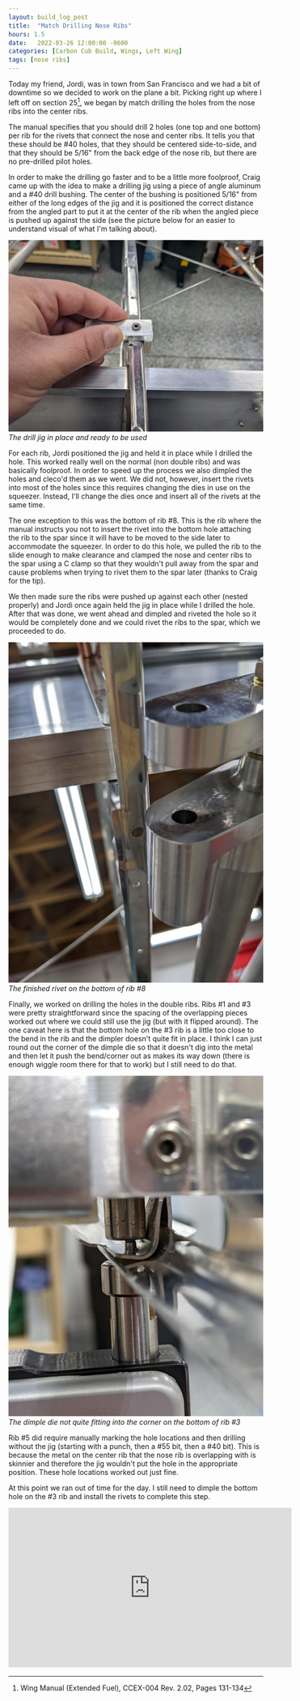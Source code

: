 ```yaml
---
layout: build_log_post
title:  "Match Drilling Nose Ribs"
hours: 1.5
date:   2022-03-26 12:00:00 -0600
categories: [Carbon Cub Build, Wings, Left Wing]
tags: [nose ribs]
---
```


Today my friend, Jordi, was in town from San Francisco and we had a bit of downtime so we decided to work on the plane a bit. Picking right up where I left off on section 25[^section-25-ref], we began by match drilling the holes from the nose ribs into the center ribs.

The manual specifies that you should drill 2 holes (one top and one bottom) per rib for the rivets that connect the nose and center ribs. It tells you that these should be #40 holes, that they should be centered side-to-side, and that they should be 5/16" from the back edge of the nose rib, but there are no pre-drilled pilot holes.

In order to make the drilling go faster and to be a little more foolproof, Craig came up with the idea to make a drilling jig using a piece of angle aluminum and a #40 drill bushing. The center of the bushing is positioned 5/16" from either of the long edges of the jig and it is positioned the correct distance from the angled part to put it at the center of the rib when the angled piece is pushed up against the side (see the picture below for an easier to understand visual of what I'm talking about).

![Desktop View](/assets/img/posts/2022-03-26-match-drilling-nose-ribs/drill_jig.jpg)
_The drill jig in place and ready to be used_

For each rib, Jordi positioned the jig and held it in place while I drilled the hole. This worked really well on the normal (non double ribs) and was basically foolproof. In order to speed up the process we also dimpled the holes and cleco'd them as we went. We did not, however, insert the rivets into most of the holes since this requires changing the dies in use on the squeezer. Instead, I'll change the dies once and insert all of the rivets at the same time.

The one exception to this was the bottom of rib #8. This is the rib where the manual instructs you not to insert the rivet into the bottom hole attaching the rib to the spar since it will have to be moved to the side later to accommodate the squeezer. In order to do this hole, we pulled the rib to the slide enough to make clearance and clamped the nose and center ribs to the spar using a C clamp so that they wouldn't pull away from the spar and cause problems when trying to rivet them to the spar later (thanks to Craig for the tip).

We then made sure the ribs were pushed up against each other (nested properly) and Jordi once again held the jig in place while I drilled the hole. After that was done, we went ahead and dimpled and riveted the hole so it would be completely done and we could rivet the ribs to the spar, which we proceeded to do.

![Desktop View](/assets/img/posts/2022-03-26-match-drilling-nose-ribs/finished_rib_8.jpg)
_The finished rivet on the bottom of rib #8_

Finally, we worked on drilling the holes in the double ribs. Ribs #1 and #3 were pretty straightforward since the spacing of the overlapping pieces worked out where we could still use the jig (but with it flipped around). The one caveat here is that the bottom hole on the #3 rib is a little too close to the bend in the rib and the dimpler doesn't quite fit in place. I think I can just round out the corner of the dimple die so that it doesn't dig into the metal and then let it push the bend/corner out as makes its way down (there is enough wiggle room there for that to work) but I still need to do that.

![Desktop View](/assets/img/posts/2022-03-26-match-drilling-nose-ribs/dimple_die.jpg)
_The dimple die not quite fitting into the corner on the bottom of rib #3_

Rib #5 did require manually marking the hole locations and then drilling without the jig (starting with a punch, then a #55 bit, then a #40 bit). This is because the metal on the center rib that the nose rib is overlapping with is skinnier and therefore the jig wouldn't put the hole in the appropriate position. These hole locations worked out just fine.

At this point we ran out of time for the day. I still need to dimple the bottom hole on the #3 rib and install the rivets to complete this step.

<iframe width="560" height="315" src="https://www.youtube.com/embed/okSwhs4GEmY" title="YouTube video player" frameborder="0" allow="accelerometer; autoplay; clipboard-write; encrypted-media; gyroscope; picture-in-picture" allowfullscreen></iframe>

[^section-25-ref]: Wing Manual (Extended Fuel), CCEX-004 Rev. 2.02, Pages 131-134